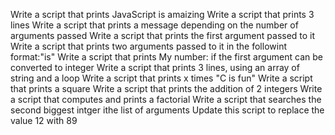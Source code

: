 Write a script that prints JavaScript is amaizing
Write a script that prints 3 lines
Write a script that prints a message depending on the number of arguments passed
Write a script that prints the first argument passed to it
Write a script that prints two arguments passed to it in the followint format:"is"
Write a script that prints My number: <first argument converted in integer> if the first argument can be converted to integer
Write a script that prints 3 lines, using an array of string and a loop
Write a script that prints x times "C is fun"
Write a script that prints a square
Write a script that prints the addition of 2 integers
Write a script that computes and prints a factorial
Write a script that searches the second biggest intger ithe list of arguments
Update this script to replace the value 12 with 89
